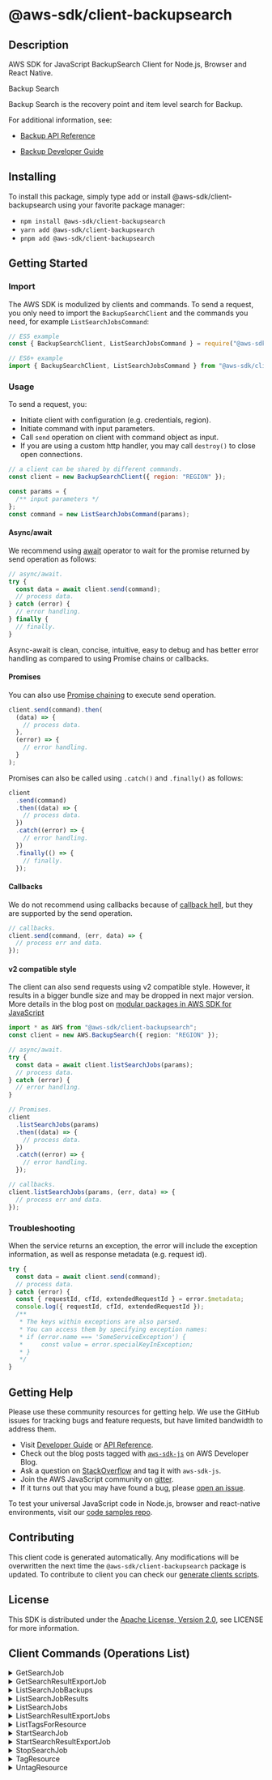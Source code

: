<!-- generated file, do not edit directly -->

# @aws-sdk/client-backupsearch

## Description

AWS SDK for JavaScript BackupSearch Client for Node.js, Browser and React Native.

<fullname>Backup Search</fullname>

<p>Backup Search is the recovery point and item level search for Backup.</p>
<p>For additional information, see:</p>
<ul>
<li>
<p>
<a href="https://docs.aws.amazon.com/aws-backup/latest/devguide/api-reference.html">Backup API Reference</a>
</p>
</li>
<li>
<p>
<a href="https://docs.aws.amazon.com/aws-backup/latest/devguide/whatisbackup.html">Backup
Developer Guide</a>
</p>
</li>
</ul>

## Installing

To install this package, simply type add or install @aws-sdk/client-backupsearch
using your favorite package manager:

- `npm install @aws-sdk/client-backupsearch`
- `yarn add @aws-sdk/client-backupsearch`
- `pnpm add @aws-sdk/client-backupsearch`

## Getting Started

### Import

The AWS SDK is modulized by clients and commands.
To send a request, you only need to import the `BackupSearchClient` and
the commands you need, for example `ListSearchJobsCommand`:

```js
// ES5 example
const { BackupSearchClient, ListSearchJobsCommand } = require("@aws-sdk/client-backupsearch");
```

```ts
// ES6+ example
import { BackupSearchClient, ListSearchJobsCommand } from "@aws-sdk/client-backupsearch";
```

### Usage

To send a request, you:

- Initiate client with configuration (e.g. credentials, region).
- Initiate command with input parameters.
- Call `send` operation on client with command object as input.
- If you are using a custom http handler, you may call `destroy()` to close open connections.

```js
// a client can be shared by different commands.
const client = new BackupSearchClient({ region: "REGION" });

const params = {
  /** input parameters */
};
const command = new ListSearchJobsCommand(params);
```

#### Async/await

We recommend using [await](https://developer.mozilla.org/en-US/docs/Web/JavaScript/Reference/Operators/await)
operator to wait for the promise returned by send operation as follows:

```js
// async/await.
try {
  const data = await client.send(command);
  // process data.
} catch (error) {
  // error handling.
} finally {
  // finally.
}
```

Async-await is clean, concise, intuitive, easy to debug and has better error handling
as compared to using Promise chains or callbacks.

#### Promises

You can also use [Promise chaining](https://developer.mozilla.org/en-US/docs/Web/JavaScript/Guide/Using_promises#chaining)
to execute send operation.

```js
client.send(command).then(
  (data) => {
    // process data.
  },
  (error) => {
    // error handling.
  }
);
```

Promises can also be called using `.catch()` and `.finally()` as follows:

```js
client
  .send(command)
  .then((data) => {
    // process data.
  })
  .catch((error) => {
    // error handling.
  })
  .finally(() => {
    // finally.
  });
```

#### Callbacks

We do not recommend using callbacks because of [callback hell](http://callbackhell.com/),
but they are supported by the send operation.

```js
// callbacks.
client.send(command, (err, data) => {
  // process err and data.
});
```

#### v2 compatible style

The client can also send requests using v2 compatible style.
However, it results in a bigger bundle size and may be dropped in next major version. More details in the blog post
on [modular packages in AWS SDK for JavaScript](https://aws.amazon.com/blogs/developer/modular-packages-in-aws-sdk-for-javascript/)

```ts
import * as AWS from "@aws-sdk/client-backupsearch";
const client = new AWS.BackupSearch({ region: "REGION" });

// async/await.
try {
  const data = await client.listSearchJobs(params);
  // process data.
} catch (error) {
  // error handling.
}

// Promises.
client
  .listSearchJobs(params)
  .then((data) => {
    // process data.
  })
  .catch((error) => {
    // error handling.
  });

// callbacks.
client.listSearchJobs(params, (err, data) => {
  // process err and data.
});
```

### Troubleshooting

When the service returns an exception, the error will include the exception information,
as well as response metadata (e.g. request id).

```js
try {
  const data = await client.send(command);
  // process data.
} catch (error) {
  const { requestId, cfId, extendedRequestId } = error.$metadata;
  console.log({ requestId, cfId, extendedRequestId });
  /**
   * The keys within exceptions are also parsed.
   * You can access them by specifying exception names:
   * if (error.name === 'SomeServiceException') {
   *     const value = error.specialKeyInException;
   * }
   */
}
```

## Getting Help

Please use these community resources for getting help.
We use the GitHub issues for tracking bugs and feature requests, but have limited bandwidth to address them.

- Visit [Developer Guide](https://docs.aws.amazon.com/sdk-for-javascript/v3/developer-guide/welcome.html)
  or [API Reference](https://docs.aws.amazon.com/AWSJavaScriptSDK/v3/latest/index.html).
- Check out the blog posts tagged with [`aws-sdk-js`](https://aws.amazon.com/blogs/developer/tag/aws-sdk-js/)
  on AWS Developer Blog.
- Ask a question on [StackOverflow](https://stackoverflow.com/questions/tagged/aws-sdk-js) and tag it with `aws-sdk-js`.
- Join the AWS JavaScript community on [gitter](https://gitter.im/aws/aws-sdk-js-v3).
- If it turns out that you may have found a bug, please [open an issue](https://github.com/aws/aws-sdk-js-v3/issues/new/choose).

To test your universal JavaScript code in Node.js, browser and react-native environments,
visit our [code samples repo](https://github.com/aws-samples/aws-sdk-js-tests).

## Contributing

This client code is generated automatically. Any modifications will be overwritten the next time the `@aws-sdk/client-backupsearch` package is updated.
To contribute to client you can check our [generate clients scripts](https://github.com/aws/aws-sdk-js-v3/tree/main/scripts/generate-clients).

## License

This SDK is distributed under the
[Apache License, Version 2.0](http://www.apache.org/licenses/LICENSE-2.0),
see LICENSE for more information.

## Client Commands (Operations List)

<details>
<summary>
GetSearchJob
</summary>

[Command API Reference](https://docs.aws.amazon.com/AWSJavaScriptSDK/v3/latest/client/backupsearch/command/GetSearchJobCommand/) / [Input](https://docs.aws.amazon.com/AWSJavaScriptSDK/v3/latest/Package/-aws-sdk-client-backupsearch/Interface/GetSearchJobCommandInput/) / [Output](https://docs.aws.amazon.com/AWSJavaScriptSDK/v3/latest/Package/-aws-sdk-client-backupsearch/Interface/GetSearchJobCommandOutput/)

</details>
<details>
<summary>
GetSearchResultExportJob
</summary>

[Command API Reference](https://docs.aws.amazon.com/AWSJavaScriptSDK/v3/latest/client/backupsearch/command/GetSearchResultExportJobCommand/) / [Input](https://docs.aws.amazon.com/AWSJavaScriptSDK/v3/latest/Package/-aws-sdk-client-backupsearch/Interface/GetSearchResultExportJobCommandInput/) / [Output](https://docs.aws.amazon.com/AWSJavaScriptSDK/v3/latest/Package/-aws-sdk-client-backupsearch/Interface/GetSearchResultExportJobCommandOutput/)

</details>
<details>
<summary>
ListSearchJobBackups
</summary>

[Command API Reference](https://docs.aws.amazon.com/AWSJavaScriptSDK/v3/latest/client/backupsearch/command/ListSearchJobBackupsCommand/) / [Input](https://docs.aws.amazon.com/AWSJavaScriptSDK/v3/latest/Package/-aws-sdk-client-backupsearch/Interface/ListSearchJobBackupsCommandInput/) / [Output](https://docs.aws.amazon.com/AWSJavaScriptSDK/v3/latest/Package/-aws-sdk-client-backupsearch/Interface/ListSearchJobBackupsCommandOutput/)

</details>
<details>
<summary>
ListSearchJobResults
</summary>

[Command API Reference](https://docs.aws.amazon.com/AWSJavaScriptSDK/v3/latest/client/backupsearch/command/ListSearchJobResultsCommand/) / [Input](https://docs.aws.amazon.com/AWSJavaScriptSDK/v3/latest/Package/-aws-sdk-client-backupsearch/Interface/ListSearchJobResultsCommandInput/) / [Output](https://docs.aws.amazon.com/AWSJavaScriptSDK/v3/latest/Package/-aws-sdk-client-backupsearch/Interface/ListSearchJobResultsCommandOutput/)

</details>
<details>
<summary>
ListSearchJobs
</summary>

[Command API Reference](https://docs.aws.amazon.com/AWSJavaScriptSDK/v3/latest/client/backupsearch/command/ListSearchJobsCommand/) / [Input](https://docs.aws.amazon.com/AWSJavaScriptSDK/v3/latest/Package/-aws-sdk-client-backupsearch/Interface/ListSearchJobsCommandInput/) / [Output](https://docs.aws.amazon.com/AWSJavaScriptSDK/v3/latest/Package/-aws-sdk-client-backupsearch/Interface/ListSearchJobsCommandOutput/)

</details>
<details>
<summary>
ListSearchResultExportJobs
</summary>

[Command API Reference](https://docs.aws.amazon.com/AWSJavaScriptSDK/v3/latest/client/backupsearch/command/ListSearchResultExportJobsCommand/) / [Input](https://docs.aws.amazon.com/AWSJavaScriptSDK/v3/latest/Package/-aws-sdk-client-backupsearch/Interface/ListSearchResultExportJobsCommandInput/) / [Output](https://docs.aws.amazon.com/AWSJavaScriptSDK/v3/latest/Package/-aws-sdk-client-backupsearch/Interface/ListSearchResultExportJobsCommandOutput/)

</details>
<details>
<summary>
ListTagsForResource
</summary>

[Command API Reference](https://docs.aws.amazon.com/AWSJavaScriptSDK/v3/latest/client/backupsearch/command/ListTagsForResourceCommand/) / [Input](https://docs.aws.amazon.com/AWSJavaScriptSDK/v3/latest/Package/-aws-sdk-client-backupsearch/Interface/ListTagsForResourceCommandInput/) / [Output](https://docs.aws.amazon.com/AWSJavaScriptSDK/v3/latest/Package/-aws-sdk-client-backupsearch/Interface/ListTagsForResourceCommandOutput/)

</details>
<details>
<summary>
StartSearchJob
</summary>

[Command API Reference](https://docs.aws.amazon.com/AWSJavaScriptSDK/v3/latest/client/backupsearch/command/StartSearchJobCommand/) / [Input](https://docs.aws.amazon.com/AWSJavaScriptSDK/v3/latest/Package/-aws-sdk-client-backupsearch/Interface/StartSearchJobCommandInput/) / [Output](https://docs.aws.amazon.com/AWSJavaScriptSDK/v3/latest/Package/-aws-sdk-client-backupsearch/Interface/StartSearchJobCommandOutput/)

</details>
<details>
<summary>
StartSearchResultExportJob
</summary>

[Command API Reference](https://docs.aws.amazon.com/AWSJavaScriptSDK/v3/latest/client/backupsearch/command/StartSearchResultExportJobCommand/) / [Input](https://docs.aws.amazon.com/AWSJavaScriptSDK/v3/latest/Package/-aws-sdk-client-backupsearch/Interface/StartSearchResultExportJobCommandInput/) / [Output](https://docs.aws.amazon.com/AWSJavaScriptSDK/v3/latest/Package/-aws-sdk-client-backupsearch/Interface/StartSearchResultExportJobCommandOutput/)

</details>
<details>
<summary>
StopSearchJob
</summary>

[Command API Reference](https://docs.aws.amazon.com/AWSJavaScriptSDK/v3/latest/client/backupsearch/command/StopSearchJobCommand/) / [Input](https://docs.aws.amazon.com/AWSJavaScriptSDK/v3/latest/Package/-aws-sdk-client-backupsearch/Interface/StopSearchJobCommandInput/) / [Output](https://docs.aws.amazon.com/AWSJavaScriptSDK/v3/latest/Package/-aws-sdk-client-backupsearch/Interface/StopSearchJobCommandOutput/)

</details>
<details>
<summary>
TagResource
</summary>

[Command API Reference](https://docs.aws.amazon.com/AWSJavaScriptSDK/v3/latest/client/backupsearch/command/TagResourceCommand/) / [Input](https://docs.aws.amazon.com/AWSJavaScriptSDK/v3/latest/Package/-aws-sdk-client-backupsearch/Interface/TagResourceCommandInput/) / [Output](https://docs.aws.amazon.com/AWSJavaScriptSDK/v3/latest/Package/-aws-sdk-client-backupsearch/Interface/TagResourceCommandOutput/)

</details>
<details>
<summary>
UntagResource
</summary>

[Command API Reference](https://docs.aws.amazon.com/AWSJavaScriptSDK/v3/latest/client/backupsearch/command/UntagResourceCommand/) / [Input](https://docs.aws.amazon.com/AWSJavaScriptSDK/v3/latest/Package/-aws-sdk-client-backupsearch/Interface/UntagResourceCommandInput/) / [Output](https://docs.aws.amazon.com/AWSJavaScriptSDK/v3/latest/Package/-aws-sdk-client-backupsearch/Interface/UntagResourceCommandOutput/)

</details>
